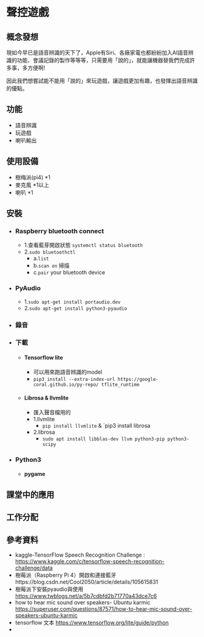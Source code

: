 聲控遊戲 
===========
概念發想
-----
現如今早已是語音辨識的天下了，Apple有Siri、各廠家電也都紛紛加入AI語音辨識的功能、會議記錄的製作等等等，只需要用「說的」，就能讓機器替我們完成許多事，多方便啊!

因此我們想嘗試能不能用「說的」來玩遊戲，讓遊戲更加有趣，也發揮出語音辨識的優點。

功能
-----
* 語音辨識
* 玩遊戲
* 喇叭輸出

使用設備
-------
* 樹梅派(pi4) *1
* 麥克風  *1以上
* 喇叭 *1

安裝
--------
* ### Raspberry bluetooth connect
    * 1.查看藍芽開啟狀態 `systemctl status bluetooth`
    * 2.`sudo bluetoothctl`
        * a.`list`
        * b.`scan on` 掃描
        * c.`pair` your bluetooth device
        
* ### PyAudio
    * 1.`sudo apt-get install portaudio.dev`
    * 2.`sudo apt-get install python3-pyaudio`
* ### 錄音

* ### 下載
    * #### Tensorflow lite
        * 可以用來跑語音辨識的model
        * `pip3 install --extra-index-url https://google-coral.github.io/py-repo/ tflite_runtime`
     * #### Librosa & llvmlite
         * 匯入聲音檔用的
         * 1.llvmlite
            * `pip install llvmlite` & `pip3 install librosa  
         * 2.librosa 
            *  `sudo apt install libblas-dev llvm python3-pip python3-scipy`
* ### Python3
  * #### pygame
  
 
課堂中的應用
------

工作分配
-------
參考資料
-------
* kaggle-TensorFlow Speech Recognition Challenge : https://www.kaggle.com/c/tensorflow-speech-recognition-challenge/data 
* 樹莓派（Raspberry Pi 4）開啟和連接藍牙https://blog.csdn.net/Cool2050/article/details/105615831
*  樹莓派下安裝pyaudio與使用 https://www.twblogs.net/a/5b7cdbfd2b71770a43dce7c6
*  how to hear mic sound over speakers- Ubuntu karmic https://superuser.com/questions/87571/how-to-hear-mic-sound-over-speakers-ubuntu-karmic
*  tensorflow 文本 https://www.tensorflow.org/lite/guide/python
*  
